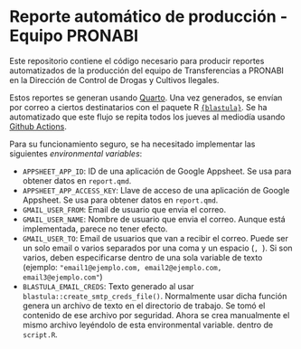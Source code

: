 # Reporte automático de producción - Equipo PRONABI

Este repositorio contiene el código necesario para producir reportes automatizados de la producción del equipo de Transferencias a PRONABI en la Dirección de Control de Drogas y Cultivos Ilegales.

Estos reportes se generan usando [Quarto](https://quarto.org/). Una vez generados, se envían por correo a ciertos destinatarios con el paquete R [`{blastula}`](https://github.com/rstudio/blastula). Se ha automatizado que este flujo se repita todos los jueves al mediodía usando [Github Actions](https://github.com/features/actions).

Para su funcionamiento seguro, se ha necesitado implementar las siguientes *environmental variables*:

-   `APPSHEET_APP_ID`: ID de una aplicación de Google Appsheet. Se usa para obtener datos en `report.qmd`.
-   `APPSHEET_APP_ACCESS_KEY`: Llave de acceso de una aplicación de Google Appsheet. Se usa para obtener datos en `report.qmd`.
-   `GMAIL_USER_FROM`: Email de usuario que envia el correo.
-   `GMAIL_USER_NAME`: Nombre de usuario que envia el correo. Aunque está implementada, parece no tener efecto.
-   `GMAIL_USER_TO`: Email de usuarios que van a recibir el correo. Puede ser un solo email o varios separados por una coma y un espacio (`, `). Si son varios, deben especificarse dentro de una sola variable de texto (ejemplo: `"email1@ejemplo.com, email2@ejemplo.com, email3@ejemplo.com"`)
-   `BLASTULA_EMAIL_CREDS`: Texto generado al usar `blastula::create_smtp_creds_file()`. Normalmente usar dicha función genera un archivo de texto en el directorio de trabajo. Se tomó el contenido de ese archivo por seguridad. Ahora se crea manualmente el mismo archivo leyéndolo de esta environmental variable. dentro de `script.R`.
